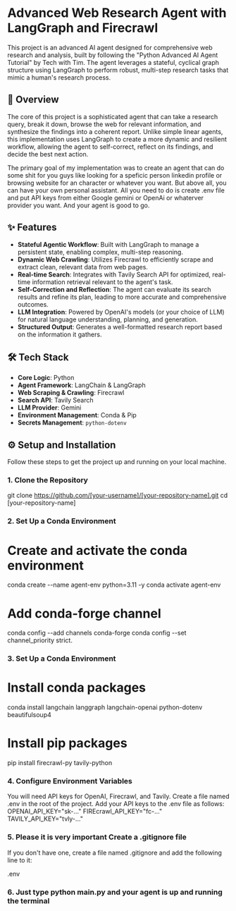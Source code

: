 # Advanced Web Research Agent with LangGraph and Firecrawl

This project is an advanced AI agent designed for comprehensive web research and analysis, built by following the "Python Advanced AI Agent Tutorial" by Tech with Tim. The agent leverages a stateful, cyclical graph structure using LangGraph to perform robust, multi-step research tasks that mimic a human's research process.

## 🚀 Overview

The core of this project is a sophisticated agent that can take a research query, break it down, browse the web for relevant information, and synthesize the findings into a coherent report. Unlike simple linear agents, this implementation uses LangGraph to create a more dynamic and resilient workflow, allowing the agent to self-correct, reflect on its findings, and decide the best next action.

The primary goal of my implementation was to create an agent that can do some shit for you guys like looking for a speficic person linkedin profile or browsing website for an character or whatever you want. But above all, you can have your own personal assistant. All you need to do is create .env file and put API keys from either Google gemini or OpenAi or whaterver provider you want. And your agent is good to go.

## ✨ Features

- **Stateful Agentic Workflow**: Built with LangGraph to manage a persistent state, enabling complex, multi-step reasoning.
- **Dynamic Web Crawling**: Utilizes Firecrawl to efficiently scrape and extract clean, relevant data from web pages.
- **Real-time Search**: Integrates with Tavily Search API for optimized, real-time information retrieval relevant to the agent's task.
- **Self-Correction and Reflection**: The agent can evaluate its search results and refine its plan, leading to more accurate and comprehensive outcomes.
- **LLM Integration**: Powered by OpenAI's models (or your choice of LLM) for natural language understanding, planning, and generation.
- **Structured Output**: Generates a well-formatted research report based on the information it gathers.

## 🛠️ Tech Stack

- **Core Logic**: Python
- **Agent Framework**: LangChain & LangGraph
- **Web Scraping & Crawling**: Firecrawl
- **Search API**: Tavily Search
- **LLM Provider**: Gemini
- **Environment Management**: Conda & Pip
- **Secrets Management**: `python-dotenv`

## ⚙️ Setup and Installation

Follow these steps to get the project up and running on your local machine.

### 1. Clone the Repository


git clone https://github.com/[your-username]/[your-repository-name].git
cd [your-repository-name]

### 2. Set Up a Conda Environment

# Create and activate the conda environment
conda create --name agent-env python=3.11 -y
conda activate agent-env

# Add conda-forge channel
conda config --add channels conda-forge
conda config --set channel_priority strict.

### 3. Set Up a Conda Environment

# Install conda packages
conda install langchain langgraph langchain-openai python-dotenv beautifulsoup4

# Install pip packages
pip install firecrawl-py tavily-python

### 4. Configure Environment Variables

You will need API keys for OpenAI, Firecrawl, and Tavily.
Create a file named .env in the root of the project.
Add your API keys to the .env file as follows:
OPENAI_API_KEY="sk-..."
FIREcrawl_API_KEY="fc-..."
TAVILY_API_KEY="tvly-..."


### 5. Please it is very important  Create a .gitignore file

If you don't have one, create a file named .gitignore and add the following line to it:

.env

### 6.  Just type python main.py and your agent is up and running the terminal


